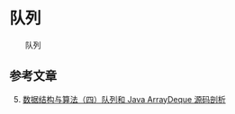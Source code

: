 #  队列

　　队列

#### 

## 参考文章

5. [数据结构与算法（四）队列和 Java ArrayDeque 源码剖析](https://chiclaim.blog.csdn.net/article/details/80456833)

